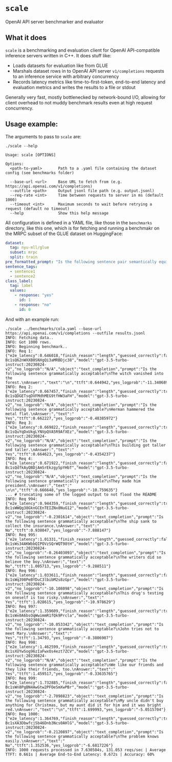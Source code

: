 # `scale`

OpenAI API server benchmarker and evaluator

## What it does

`scale` is a benchmarking and evaluation client for OpenAI
API-compatible inference servers written in C++. It does stuff
like:

- Loads datasets for evaluation like from GLUE
- Marshals dataset rows in to OpenAI API server `v1/completions`
  requests to an inference service with arbitrary concurrency
- Records latency metrics like time-to-first-token, end-to-end
  latency and evaluation metrics and writes the results to a file
  or stdout

Generally very fast, mostly bottlenecked by network-bound I/O, allowing for
client overhead to not muddy benchmark results even at high request concurrency.

## Usage example:

The arguments to pass to `scale` are:

```shell
./scale --help

Usage: scale [OPTIONS]

Options:
  <path-to-yaml>       Path to a .yaml file containing the dataset config (see benchmarks folder)

  --base-url <url>     Base URL to fetch from (e.g. https://api.openai.com/v1/completions)
  --outfile <path>     Output jsonl file path (e.g. output.jsonl)
  --req-rate <int>     Time between requests to server in ms (default 1000)
  --timeout <int>      Maximum seconds to wait before retrying a request (default no timeout)
  --help               Show this help message
```

All configuration is defined in a YAML file, like those in the `benchmarks` directory, like this one, which is for 
fetching and running a benchmakr on the MRPC subset of the GLUE dataset on HuggingFace:

```yaml
dataset:
  tag: nyu-mll/glue
  subset: mrpc
  split: train
pre_formatted_prompt: "Is the following sentence pair semantically equivalent?\n{}"
sentence_tags:
  - sentence1
  - sentence2
class_label:
  tag: label
  values:
    - response: "yes"
      id: 1
    - response: "no"
      id: 0
```

And with an example run:

```shell
./scale ../benchmarks/cola.yaml --base-url https://api.openai.com/v1/completions --outfile results.jsonl
INFO: Fetching data..
INFO: Got 1000 rows.
INFO: Beginning benchmark..
INFO: Req 1: {"e2e_latency":0.646018,"finish_reason":"length","guessed_correctly":false,"id":"cmpl-Bc1sQ62nWXXB0SNXgQi3aMRBDjc38","model":"gpt-3.5-turbo-instruct:20230824-v2","no_logprob":"N/A","object":"text_completion","prompt":"Is the following sentence grammatically acceptable?\nThe witch vanished into the forest.\nAnswer:","text":"\n","ttft":0.644942,"yes_logprob":"-11.340689"}
INFO: Req 2: {"e2e_latency":0.667457,"finish_reason":"length","guessed_correctly":true,"id":"cmpl-Bc1sQDGETsqDVFMdhMEG9tfHW3aFH","model":"gpt-3.5-turbo-instruct:20230824-v2","no_logprob":"N/A","object":"text_completion","prompt":"Is the following sentence grammatically acceptable?\nHerman hammered the metal flat.\nAnswer:","text":" Yes","ttft":0.662227,"yes_logprob":"-0.48385972"}
INFO: Req 3: {"e2e_latency":0.669822,"finish_reason":"length","guessed_correctly":true,"id":"cmpl-Bc1sQuYqDxUkgLYNVpQVA5R9AfXEz","model":"gpt-3.5-turbo-instruct:20230824-v2","no_logprob":"N/A","object":"text_completion","prompt":"Is the following sentence grammatically acceptable?\nThis building got taller and taller.\nAnswer:","text":" Yes","ttft":0.664623,"yes_logprob":"-0.4354237"}
INFO: Req 4: {"e2e_latency":0.671922,"finish_reason":"length","guessed_correctly":false,"id":"cmpl-Bc1sQdfkAyQBDjAmSrEkzgySpYHbT","model":"gpt-3.5-turbo-instruct:20230824-v2","no_logprob":"N/A","object":"text_completion","prompt":"Is the following sentence grammatically acceptable?\nThey made him president.\nAnswer:","text":" \n\n","ttft":0.666648,"yes_logprob":"-10.759635"}
... # truncating some of the logged output to not flood the README
INFO: Req 994: {"e2e_latency":0.944359,"finish_reason":"length","guessed_correctly":true,"id":"cmpl-Bc1sWWQg38GknGCEnTEIZNx8NuG12","model":"gpt-3.5-turbo-instruct:20230824-v2","no_logprob":"-0.2301614","object":"text_completion","prompt":"Is the following sentence grammatically acceptable?\nThe ship sank to collect the insurance.\nAnswer:","text":" No","ttft":0.938047,"yes_logprob":"-7.888147"}
INFO: Req 995: {"e2e_latency":1.01331,"finish_reason":"length","guessed_correctly":false,"id":"cmpl-Bc1sWs34AKWbbQIPOVzSQrWQT98tH","model":"gpt-3.5-turbo-instruct:20230824-v2","no_logprob":"-0.26403093","object":"text_completion","prompt":"Is the following sentence grammatically acceptable?\nThe writers did so believe the boy.\nAnswer:","text":" No","ttft":1.005713,"yes_logprob":"-9.288511"}
INFO: Req 996: {"e2e_latency":1.033611,"finish_reason":"length","guessed_correctly":false,"id":"cmpl-Bc1sWq398PeBYDuC3lbibM2s8zGpr","model":"gpt-3.5-turbo-instruct:20230824-v2","no_logprob":"-10.108098","object":"text_completion","prompt":"Is the following sentence grammatically acceptable?\nThis drug's testing on oneself is too risky.\nAnswer:","text":" Yes","ttft":1.028615,"yes_logprob":"-10.978629"}
INFO: Req 997: {"e2e_latency":1.359609,"finish_reason":"length","guessed_correctly":true,"id":"cmpl-Bc1sWx0A6bsOqWwimmR1fQk9Prcla","model":"gpt-3.5-turbo-instruct:20230824-v2","no_logprob":"-10.053342","object":"text_completion","prompt":"Is the following sentence grammatically acceptable?\nJohn tries not to meet Mary.\nAnswer:","text":" Yes","ttft":1.34793,"yes_logprob":"-0.3806907"}
INFO: Req 998: {"e2e_latency":1.462599,"finish_reason":"length","guessed_correctly":true,"id":"cmpl-Bc1sXUYwSog96zIaFwxOs4ezt7ZCV","model":"gpt-3.5-turbo-instruct:20230824-v2","no_logprob":"N/A","object":"text_completion","prompt":"Is the following sentence grammatically acceptable?\nWe like our friends and they like their friends, too.\nAnswer:","text":" Yes","ttft":1.459517,"yes_logprob":"-0.33635765"}
INFO: Req 999: {"e2e_latency":1.732885,"finish_reason":"length","guessed_correctly":false,"id":"cmpl-Bc1sWn8PgBN4AwGtw2PFOeSmXwPBr","model":"gpt-3.5-turbo-instruct:20230824-v2","no_logprob":"-2.7098823","object":"text_completion","prompt":"Is the following sentence grammatically acceptable?\nMy uncle didn't buy anything for Christmas, but my aunt did it for him and it was bright red.\nAnswer:","text":"\n","ttft":1.699993,"yes_logprob":"-5.0515704"}
INFO: Req 1000: {"e2e_latency":1.364769,"finish_reason":"length","guessed_correctly":true,"id":"cmpl-Bc1sXA3DbwfcjSb46Dnb3Ncs0AHlG","model":"gpt-3.5-turbo-instruct:20230824-v2","no_logprob":"-0.2120897","object":"text_completion","prompt":"Is the following sentence grammatically acceptable?\nThe problem knows easily.\nAnswer:","text":" No","ttft":1.352536,"yes_logprob":"-6.6817226"}
INFO: 1000 requests processed in 7.630504s, 131.053 reqs/sec | Average TTFT: 0.661s | Average End-to-End Latency: 0.672s | Accuracy: 60%
```